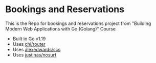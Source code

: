 # Bookings and Reservations

This is the Repo for bookings and reservations project from "Building Modern Web Applications with Go (Golang)" Course

- Built in Go v1.19
- Uses [chi/router](https://github.com/go-chi/chi/)
- Uses [alexedwards/scs](https://github.com/alexedwards/scs)
- Uses [justinas/nosurf](https://github.com/justinas/nosurf)